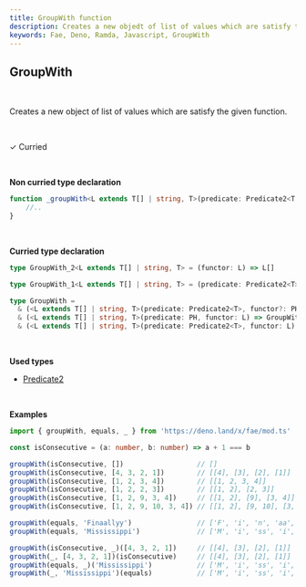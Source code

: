 ```yaml
---
title: GroupWith function
description: Creates a new objedt of list of values which are satisfy the given function.
keywords: Fae, Deno, Ramda, Javascript, GroupWith
---
```


## GroupWith
<br>

Creates a new object of list of values which are satisfy the given function.

<br>

&check; Curried

<br>

**Non curried type declaration**
```typescript
function _groupWith<L extends T[] | string, T>(predicate: Predicate2<T | string>, functor: L): T[][] | string[] {
    //..
}
```
<br>

**Curried type declaration**

```typescript
type GroupWith_2<L extends T[] | string, T> = (functor: L) => L[]

type GroupWith_1<L extends T[] | string, T> = (predicate: Predicate2<T>) => L[]

type GroupWith =
  & (<L extends T[] | string, T>(predicate: Predicate2<T>, functor?: PH) => GroupWith_2<L, T>)
  & (<L extends T[] | string, T>(predicate: PH, functor: L) => GroupWith_1<L, T>)
  & (<L extends T[] | string, T>(predicate: Predicate2<T>, functor: L) => L[])
```
<br>

**Used types**
* [Predicate2](/types/Predicate2)

<br>

**Examples**
```typescript
import { groupWith, equals, _ } from 'https://deno.land/x/fae/mod.ts'

const isConsecutive = (a: number, b: number) => a + 1 === b

groupWith(isConsecutive, [])                  // []
groupWith(isConsecutive, [4, 3, 2, 1])        // [[4], [3], [2], [1]]
groupWith(isConsecutive, [1, 2, 3, 4])        // [[1, 2, 3, 4]]
groupWith(isConsecutive, [1, 2, 2, 3])        // [[1, 2], [2, 3]]
groupWith(isConsecutive, [1, 2, 9, 3, 4])     // [[1, 2], [9], [3, 4]]
groupWith(isConsecutive, [1, 2, 9, 10, 3, 4]) // [[1, 2], [9, 10], [3, 4]]

groupWith(equals, 'Finaallyy')                // ['F', 'i', 'n', 'aa', 'll', 'yy']
groupWith(equals, 'Mississippi')              // ['M', 'i', 'ss', 'i', 'ss', 'i', 'pp', 'i']

groupWith(isConsecutive, _)([4, 3, 2, 1])     // [[4], [3], [2], [1]]
groupWith(_, [4, 3, 2, 1])(isConsecutive)     // [[4], [3], [2], [1]]
groupWith(equals, _)('Mississippi')           // ['M', 'i', 'ss', 'i', 'ss', 'i', 'pp', 'i']
groupWith(_, 'Mississippi')(equals)           // ['M', 'i', 'ss', 'i', 'ss', 'i', 'pp', 'i']
``` 